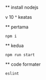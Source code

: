 
** install nodejs 

v 10 ^ keatas

** pertama

    npm i


** kedua

    npm run start

** code formater 

    eslint

